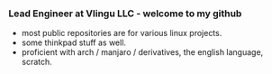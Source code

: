 ### Lead Engineer at Vlingu LLC - welcome to my github
* most public repositories are for various linux projects. 
* some thinkpad stuff as well. 
* proficient with arch / manjaro / derivatives, the english language, scratch.
